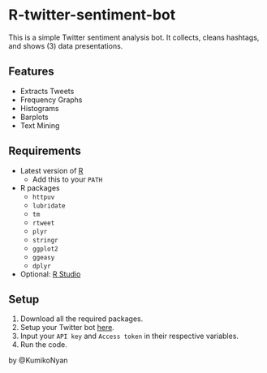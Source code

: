 # R-twitter-sentiment-bot

This is a simple Twitter sentiment analysis bot. It collects, cleans hashtags, and shows (3) data presentations.

## Features
- Extracts Tweets
- Frequency Graphs
- Histograms
- Barplots
- Text Mining

## Requirements
- Latest version of [R](https://cran.r-project.org/bin/windows/base/)
  - Add this to your ```PATH```
- R packages
  - ```httpuv```
  - ```lubridate```
  - ```tm```
  - ```rtweet```
  - ```plyr```
  - ```stringr```
  - ```ggplot2```
  - ```ggeasy```
  - ```dplyr```
- Optional: [R Studio](https://www.rstudio.com/products/rstudio/download/)

## Setup
1. Download all the required packages.
2. Setup your Twitter bot [here](https://cran.r-project.org/web/packages/rtweet/vignettes/auth.html).
3. Input your ```API key``` and ```Access token``` in their respective variables.
4. Run the code.

by @KumikoNyan
